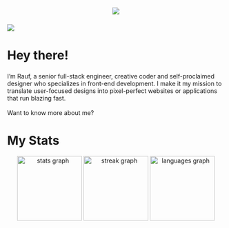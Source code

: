 <br clear="both">

<div align="center">
  <img height="auto" width="auto" src="https://github.com/rafucuk/rafucuk/blob/master/rafucuk.png?raw=true"  />
</div>

###

<div>
<img 
src="https://skillicons.dev/icons?i=js,ts,html,css,nodejs,vue,c,cpp,cs,bootstrap,py,react,mongo,github,heroku,mysql,nextjs,discord,bots,kotlin,sqlite,java,nestjs,php,kubernetes,docker,vim,prisma,firebase,webpack&theme=dark"
/>
</div>

###

<h1 align="left">Hey there!</h1>

###

<p align="left">I’m Rauf, a senior full-stack engineer, creative coder and self-proclaimed designer who specializes in front-end development. I make it my mission to translate user-focused designs into pixel-perfect websites or applications that run blazing fast.<br><br>Want to know more about me?</p>

###
<h1 align="left">My Stats</h1>

<div align="center">
  <img src="https://github-readme-stats.vercel.app/api?username=rafucuk&hide_title=false&hide_rank=false&show_icons=true&include_all_commits=true&count_private=true&disable_animations=false&theme=dark&locale=en&hide_border=false" height="150" alt="stats graph"  />
  <img src="https://streak-stats.demolab.com?user=rafucuk&locale=en&mode=daily&theme=dark&hide_border=false&border_radius=5" height="150" alt="streak graph"  />
  <img src="https://github-readme-stats.vercel.app/api/top-langs?username=rafucuk&locale=en&hide_title=false&layout=compact&card_width=320&langs_count=5&theme=dark&hide_border=false" height="150" alt="languages graph"  />
</div>

<br clear="both">

